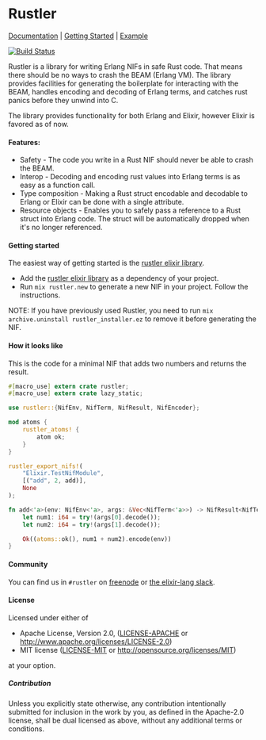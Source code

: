 # Rustler

[Documentation](https://docs.rs/rustler/) | [Getting Started](https://github.com/hansihe/Rustler/blob/master/README.md#getting-started) | [Example](https://github.com/hansihe/NifIo)

[![Build Status](https://travis-ci.org/hansihe/rustler.svg?branch=master)](https://travis-ci.org/hansihe/rustler)

Rustler is a library for writing Erlang NIFs in safe Rust code. That means
there should be no ways to crash the BEAM (Erlang VM). The library provides
facilities for generating the boilerplate for interacting with the BEAM,
handles encoding and decoding of Erlang terms, and catches rust panics before
they unwind into C.

The library provides functionality for both Erlang and Elixir, however Elixir
is favored as of now.

#### Features:
* Safety - The code you write in a Rust NIF should never be able to crash the BEAM.
* Interop - Decoding and encoding rust values into Erlang terms is as easy as a function call.
* Type composition - Making a Rust struct encodable and decodable to Erlang or Elixir can be done with a single attribute.
* Resource objects - Enables you to safely pass a reference to a Rust struct into Erlang code. The struct will be automatically dropped when it's no longer referenced.

#### Getting started
The easiest way of getting started is the [rustler elixir library](https://hex.pm/packages/rustler).

* Add the [rustler elixir library](https://hex.pm/packages/rustler) as a dependency of your project.
* Run `mix rustler.new` to generate a new NIF in your project. Follow the instructions.

NOTE: If you have previously used Rustler, you need to run `mix archive.uninstall rustler_installer.ez` to remove it before generating the NIF.

#### How it looks like
This is the code for a minimal NIF that adds two numbers and returns the result.
```rust
#[macro_use] extern crate rustler;
#[macro_use] extern crate lazy_static;

use rustler::{NifEnv, NifTerm, NifResult, NifEncoder};

mod atoms {
    rustler_atoms! {
        atom ok;
    }
}

rustler_export_nifs!(
    "Elixir.TestNifModule",
    [("add", 2, add)],
    None
);

fn add<'a>(env: NifEnv<'a>, args: &Vec<NifTerm<'a>>) -> NifResult<NifTerm<'a>> {
    let num1: i64 = try!(args[0].decode());
    let num2: i64 = try!(args[1].decode());

    Ok((atoms::ok(), num1 + num2).encode(env))
}
```

#### Community

You can find us in `#rustler` on [freenode](http://freenode.net/) or [the elixir-lang slack](https://elixir-slackin.herokuapp.com/).

#### License

Licensed under either of

 * Apache License, Version 2.0, ([LICENSE-APACHE](LICENSE-APACHE) or http://www.apache.org/licenses/LICENSE-2.0)
 * MIT license ([LICENSE-MIT](LICENSE-MIT) or http://opensource.org/licenses/MIT)

at your option.

##### Contribution

Unless you explicitly state otherwise, any contribution intentionally submitted
for inclusion in the work by you, as defined in the Apache-2.0 license, shall be dual licensed as above, without any
additional terms or conditions.
